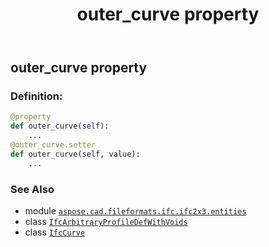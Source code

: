 ﻿---
title: outer_curve property
second_title: Aspose.CAD for Python via .NET API References
description: 
type: docs
weight: 60
url: /python-net/aspose.cad.fileformats.ifc.ifc2x3.entities/ifcarbitraryprofiledefwithvoids/outer_curve/
is_root: false
---

## outer_curve property

### Definition:
```python
@property
def outer_curve(self):
    ...
@outer_curve.setter
def outer_curve(self, value):
    ...
```

### See Also
* module [`aspose.cad.fileformats.ifc.ifc2x3.entities`](../../)
* class [`IfcArbitraryProfileDefWithVoids`](/cad/python-net/aspose.cad.fileformats.ifc.ifc2x3.entities/ifcarbitraryprofiledefwithvoids)
* class [`IfcCurve`](/cad/python-net/aspose.cad.fileformats.ifc.ifc2x3.entities/ifccurve)
